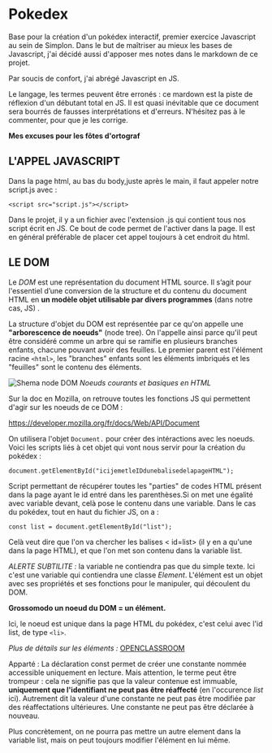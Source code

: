 # Pokedex

Base pour la création d'un pokédex interactif, premier exercice Javascript au sein de Simplon.
Dans le but de maîtriser au mieux les bases de Javascript, j'ai décidé aussi d'apposer mes notes dans le markdown de ce projet.

Par soucis de confort, j'ai abrégé Javascript en JS.

Le langage, les termes peuvent être erronés : ce mardown est la piste de réflexion d'un débutant total en JS. Il est quasi inévitable que ce document sera bourrés de fausses interprétations et d'erreurs. N'hésitez pas à le commenter, pour que je les corrige.

**Mes excuses pour les fôtes d'ortograf**

## L'APPEL JAVASCRIPT

Dans la page html, au bas du body,juste après le main, il faut appeler notre script.js avec :

`<script src="script.js"></script>`

Dans le projet, il y a un fichier avec l'extension .js qui contient tous nos script écrit en JS. Ce bout de code permet de l'activer dans la page. Il est en général préférable de placer cet appel toujours à cet endroit du html.

## LE DOM

Le _DOM_ est une représentation du document HTML source. Il s’agit pour l'essentiel d’une conversion de la structure et du contenu du document HTML en **un modèle objet utilisable par divers programmes** (dans notre cas, JS) .

La structure d'objet du DOM est représentée par ce qu'on appelle une **"arborescence de noeuds"** (node tree). On l'appelle ainsi parce qu'il peut être considéré comme un arbre qui se ramifie en plusieurs branches enfants, chacune pouvant avoir des feuilles. Le premier parent est l'élément racine `<html>`, les "branches" enfants sont les éléments imbriqués et les "feuilles" sont le contenu des éléments.

![Shema node DOM](https://la-cascade.io/content/images/2018/12/node-tree-example-compressor.png)
_Noeuds courants et basiques en HTML_

Sur la doc en Mozilla, on retrouve toutes les fonctions JS qui permettent d'agir sur les noeuds de ce DOM :

https://developer.mozilla.org/fr/docs/Web/API/Document

On utilisera l'objet `Document.` pour créer des intéractions avec les noeuds. Voici les scripts liés à cet objet qui vont nous servir pour la création du pokédex :

`document.getElementById("icijemetleIDdunebalisedelapageHTML");`

Script permettant de récupérer toutes les "parties" de codes HTML présent dans la page ayant le id entré dans les parenthèses.Si on met une égalité avec variable devant, celà pose le contenu dans une variable. Dans le cas du pokédex, tout en haut du fichier JS, on a :

`const list = document.getElementById("list");`

Celà veut dire que l'on va chercher les balises < id=list> (il y en a qu'une dans la page HTML), et que l'on met son contenu dans la variable list.

_ALERTE SUBTILITE :_ la variable ne contiendra pas que du simple texte. Ici c'est une variable qui contiendra une classe _Element_. L'élément est un objet avec ses propriétés et ses fonctions pour le manipuler, qui découlent du DOM.

**Grossomodo un noeud du DOM = un élément.**

Ici, le noeud est unique dans la page HTML du pokédex, c'est celui avec l'id list, de type `<li>`.

_Plus de détails sur les éléments :_ [OPENCLASSROOM](https://openclassrooms.com/fr/courses/5543061-ecrivez-du-javascript-pour-le-web/5577476-accedez-aux-elements-du-dom)

Apparté : La déclaration const permet de créer une constante nommée accessible uniquement en lecture. Mais attention, le terme peut être trompeur : cela ne signifie pas que la valeur contenue est immuable, **uniquement que l'identifiant ne peut pas être réaffecté** (en l'occurence _list_ ici). Autrement dit la valeur d'une constante ne peut pas être modifiée par des réaffectations ultérieures. Une constante ne peut pas être déclarée à nouveau.

Plus concrètement, on ne pourra pas mettre un autre element dans la variable list, mais on peut toujours modifier l'élément en lui même.
